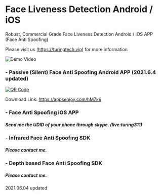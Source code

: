 # Face Liveness Detection Android / iOS
Robust, Commercial Grade Face Liveness Detection Android / iOS APP (Face Anti Spoofing)

Please visit us (https://turingtech.vip) for more information

![Demo Video](https://raw.githubusercontent.com/Nikit333/Face-Anti-Spoofing-Android-iOS/main/2.gif)

### - Passive (Silent) Face Anti Spoofing Android APP  (2021.6.4 updated)
[![QR Code](https://chart.googleapis.com/chart?chs=150&cht=qr&chl=https://appsenjoy.com/hM7k6&choe=UTF-8&chld=|0)](https://appsenjoy.com/hM7k6)

Download Link: https://appsenjoy.com/hM7k6

### - Face Anti Spoofing iOS APP
##### Send me the UDID of your phone through skype. (live:turing311)

### - Infrared Face Anti Spoofing SDK
##### Please contact me.

### - Depth based Face Anti Spoofing SDK
##### Please contact me.

2021.06.04 updated
